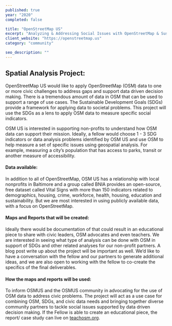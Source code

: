 ```yaml
---
published: true
year: "2020"
completed: false

title: "OpenStreetMap US"
excerpt: "Analyzing & Addressing Social Issues with OpenStreetMap & Sustainable Development Goals"
client_website: "https://openstreetmap.us"
category: "community"

seo_description: ""
---
```


## Spatial Analysis Project:
OpenStreetMap US would like to apply OpenStreetMap (OSM) data to one or more civic challenges to address gaps and support data driven decision making. There is a tremendous amount of data in OSM that can be used to support a range of use cases. The Sustainable Development Goals (SDGs) provide a framework for applying data to societal problems. This project will use the SDGs as a lens to apply OSM data to measure specific social indicators. 

OSM US is interested in supporting non-profits to understand how OSM data can support their mission. Ideally, a fellow would choose 1 - 3 SDG indicators or data analysis problems identified by OSM US and use OSM to help measure a set of specific issues using geospatial analysis. For example, measuring a city’s population that has access to parks, transit or another measure of accessibility.

#### Data available:
In addition to all of OpenStreetMap, OSM US has a relationship with local nonprofits in Baltimore and a group called BNIA provides an open-source, free dataset called Vital Signs with more than 150 indicators related to demographics, housing, crime, workforce, health, housing, education and sustainability. But we are most interested in using publicly available data, with a focus on OpenStreetMap.

#### Maps and Reports that will be created:
Ideally there would be documentation of that could result in an educational piece to share with civic leaders, OSM advocates and even teachers. We are interested in seeing what type of analysis can be done with OSM in support of SDGs and other related analyses for our non-profit partners. A blog post write up about the project will be important as well. We’d like to have a conversation with the fellow and our partners to generate additional ideas, and we are also open to working with the fellow to co-create the specifics of the final deliverables.

#### How the maps and reports will be used:
To inform OSMUS and the OSMUS community in advocating for the use of OSM data to address civic problems. The project will act as a use case for combining OSM, SDGs, and civic data needs and bringing together diverse community partners to tackle social issues supported by data driven decision making. If the Fellow is able to create an educational piece, the report/ case study can live on [teachosm.org](https://teachosm.org).